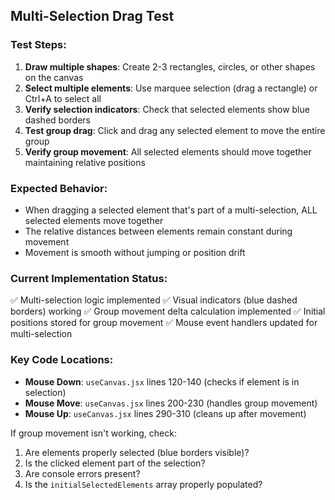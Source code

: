 ## Multi-Selection Drag Test

### Test Steps:
1. **Draw multiple shapes**: Create 2-3 rectangles, circles, or other shapes on the canvas
2. **Select multiple elements**: Use marquee selection (drag a rectangle) or Ctrl+A to select all
3. **Verify selection indicators**: Check that selected elements show blue dashed borders
4. **Test group drag**: Click and drag any selected element to move the entire group
5. **Verify group movement**: All selected elements should move together maintaining relative positions

### Expected Behavior:
- When dragging a selected element that's part of a multi-selection, ALL selected elements move together
- The relative distances between elements remain constant during movement
- Movement is smooth without jumping or position drift

### Current Implementation Status:
✅ Multi-selection logic implemented
✅ Visual indicators (blue dashed borders) working
✅ Group movement delta calculation implemented
✅ Initial positions stored for group movement
✅ Mouse event handlers updated for multi-selection

### Key Code Locations:
- **Mouse Down**: `useCanvas.jsx` lines 120-140 (checks if element is in selection)
- **Mouse Move**: `useCanvas.jsx` lines 200-230 (handles group movement)
- **Mouse Up**: `useCanvas.jsx` lines 290-310 (cleans up after movement)

If group movement isn't working, check:
1. Are elements properly selected (blue borders visible)?
2. Is the clicked element part of the selection?
3. Are console errors present?
4. Is the `initialSelectedElements` array properly populated?
